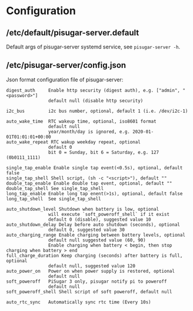 # Configuration

## /etc/default/pisugar-server.default

Default args of pisugar-server systemd service, see `pisugar-server -h`.

## /etc/pisugar-server/config.json

Json format configuration file of pisugar-server:

    digest_auth     Enable http security (digest auth), e.g. ["admin", "<password>"]
                    default null (disable http security)

    i2c_bus         i2c bus number, optional, default 1 (i.e. /dev/i2c-1)

    auto_wake_time  RTC wakeup time, optional, iso8601 format
                    default null
                    year/month/day is ignored, e.g. 2020-01-01T01:01:01+00:00
    auto_wake_repeat RTC wakup weekday repeat, optional
                    default 0
                    bit 0 = Sunday, bit 6 = Saturday, e.g. 127 (0b0111_1111)

    single_tap_enable Enable single tap event(<0.5s), optional, default false
    single_tap_shell Shell script, (sh -c "<script>"), default ""
    double_tap_enable Enable double tap event, optional, default ""
    double_tap_shell See single_tap_shell
    long_tap_enable Enable long tap enent(>1s), optional, default false
    long_tap_shell  See single_tap_shell
    
    auto_shutdown_level Shutdown when battery is low, optional
                    will execute `soft_poweroff_shell` if it exist
                    default 0 (disable), suggested value 10
    auto_shutdown_delay Delay before auto shutdown (seconds), optional
                    default 0, suggested value 30
    auto_charging_range Enable charging between battery levels, optional
                    default null suggested value (60, 90)
                    Enable charging when battery < begin, then stop charging when battery > end
    full_charge_duration Keep charging (seconds) after battery is full, optional
                    default null, suggested value 120
    auto_power_on   Power on when power supply is restored, optional
                    default null
    soft_poweroff   PiSugar 3 only, pisugar notify pi to poweroff
                    default null
    soft_poweroff_shell Shell script of soft poweroff, default null

    auto_rtc_sync   Automatically sync rtc time (Every 10s)